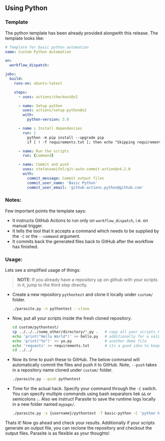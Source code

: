 ## Using Python

### Template
The python template has been already provided alongwith this release. The template looks like:
```yml
# Template for basic python automation
name: Custom Python Automation

on:
  workflow_dispatch:

jobs:
  build:
    runs-on: ubuntu-latest

    steps:
      - uses: actions/checkout@v2

      - name: Setup python
        uses: actions/setup-python@v2
        with:
          python-version: 3.8

      - name : Install dependencies
        run: |
          python -m pip install --upgrade pip
          if [ ! -f requirements.txt ]; then echo "Skipping requirements.txt step"; else python -m pip install -r requirements.txt; fi

      - name: Run the scripts
        run: {command}

      - name: Commit and push
        uses: stefanzweifel/git-auto-commit-action@v4.2.0
        with:
          commit_message: Commit output files
          commit_user_name: 'Basic Python'
          commit_user_email: 'github-actions.python@github.com'
```

### Notes:
Few important points the template says:
- It instructs GitHub Actions to run only on `workflow_dispatch`, i.e. on manual trigger.
- It tells the tool that it accepts a command which needs to be supplied by the `-C` or the `--command` argument.
- It commits back the generated files back to GitHub after the workflow has finished.

### Usage:
Lets see a simplified usage of things:

> __NOTE:__ If you already have a repository up on github with your scripts in it, jump to the third step directly.

- Create a new repository `pythontest` and clone it locally under `custom/` folder.
    ```bash
    ./parasite.py -n pythontest --clone
    ```
- Now, put all your scripts inside the fresh cloned repository.
    ```bash
    cd custom/pythontest/
    cp ../../../some_other/directory/*.py .   # copy all your scripts rightaway
    echo 'print("Hello World")' >> hello.py   # additionally for a valid use case, we use hello.py
    echo 'print("Yo")' >> yo.py               # another demo file
    echo 'requests' >> requirements.txt       # its a good idea to keep all your dependencies in a requirements.txt file
    cd ../../
    ```
- Now its time to push these to GitHub. The below command will automatically commit the files and push it to GitHub. Note, `--push` takes in a repository name cloned under `custom/` folder.
    ```bash
    ./parasite.py --push pythontest
    ```
- Time for the actual hack. Specify your command through the `-C` switch. You can specify multiple commands using bash separators liek `&&` or semicolons `;`. Also we instruct Parasite to save the runtime logs locally in a new folder named `mypage/`.
    ```bash
    ./parasite.py -s {username}/pythontest -T basic-python -C 'python hello.py && python yo.py' --save-logs ../logsdir/
    ```

Thats it! Now go ahead and check your results. Additionally if your scripts generate an output file, you can reclone the repository and checkout the output files. Parasite is as flexible as your thoughts!